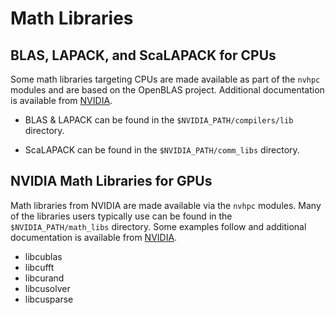 # Math Libraries

## BLAS, LAPACK, and ScaLAPACK for CPUs

Some math libraries targeting CPUs are made available as part of the `nvhpc` modules and are based on the OpenBLAS project. Additional documentation is available from [NVIDIA](https://docs.nvidia.com/hpc-sdk/compilers/hpc-compilers-user-guide/#lib-use-lapack-blas-ffts). 

* BLAS & LAPACK can be found in the `$NVIDIA_PATH/compilers/lib` directory.

* ScaLAPACK can be found in the `$NVIDIA_PATH/comm_libs` directory.

[//]: # (ToDo: Need to test if these libraries are usable by gfortran, otherwise we need something compatible; AOCL might be solution)
[//]: # (ToDo: Add some pointers for AOCL when Abhishek gets it installed)

## NVIDIA Math Libraries for GPUs

Math libraries from NVIDIA are made available via the `nvhpc` modules. Many of the libraries users typically use can be found in the `$NVIDIA_PATH/math_libs` directory. Some examples follow and additional documentation is available from [NVIDIA](https://docs.nvidia.com/hpc-sdk/index.html#math-libraries).

* libcublas
* libcufft
* libcurand
* libcusolver
* libcusparse
